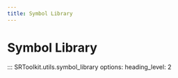 ```yaml
---
title: Symbol Library
---
```


# Symbol Library

::: SRToolkit.utils.symbol_library
    options:
        heading_level: 2